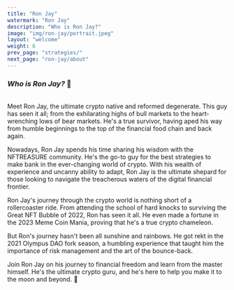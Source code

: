 ```yaml
---
title: "Ron Jay"
watermark: "Ron Jay"
description: "Who is Ron Jay?"
image: "img/ron-jay/portrait.jpeg"
layout: "welcome"
weight: 6
prev_page: "strategies/"
next_page: "ron-jay/about"
---
```


### _Who is Ron Jay?_ 🤔

<br/>
Meet Ron Jay, the ultimate crypto native and reformed degenerate. This guy has seen it all; from the exhilarating highs of bull markets to the heart-wrenching lows of bear markets. He's a true survivor, having aped his way from humble beginnings to the top of the financial food chain and back again.

Nowadays, Ron Jay spends his time sharing his wisdom with the NFTREASURE community. He's the go-to guy for the best strategies to make bank in the ever-changing world of crypto. With his wealth of experience and uncanny ability to adapt, Ron Jay is the ultimate shepard for those looking to navigate the treacherous waters of the digital financial frontier.

Ron Jay's journey through the crypto world is nothing short of a rollercoaster ride. From attending the school of hard knocks to surviving the Great NFT Bubble of 2022, Ron has seen it all. He even made a fortune in the 2023 Meme Coin Mania, proving that he's a true crypto chameleon.

But Ron's journey hasn't been all sunshine and rainbows. He got rekt in the 2021 Olympus DAO fork season, a humbling experience that taught him the importance of risk management and the art of the bounce-back.

Join Ron Jay on his journey to financial freedom and learn from the master himself. He's the ultimate crypto guru, and he's here to help you make it to the moon and beyond. 🚀
